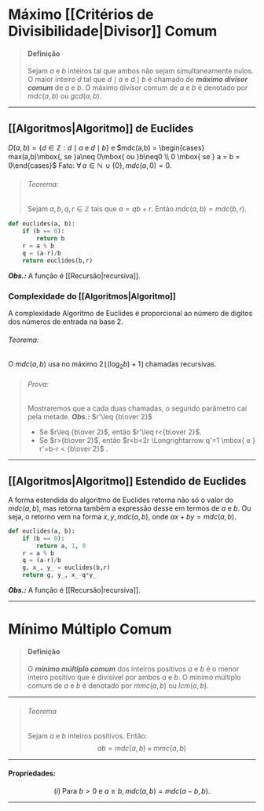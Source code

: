 # Máximo [[Critérios de Divisibilidade|Divisor]] Comum

>#### Definição
> Sejam $a$ e $b$ inteiros tal que ambos não sejam simultaneamente nulos. O maior inteiro $d$ tal que $d \mid a$ e $d \mid b$ é chamado de ***máximo divisor comum*** de $a$ e $b$. O máximo divisor comum de $a$ e $b$ é denotado por $mdc(a,b)$ ou $gcd(a,b)$.

---

## [[Algoritmos|Algoritmo]] de Euclides
$D(a,b) = \{d\in\mathbb{Z}:d\mid a \text{ e } d\mid b\}$ e $mdc(a,b) = \begin{cases} max(a,b)\mbox{, se }a\neq 0\mbox{ ou }b\neq0 \\  0 \mbox{ se } a = b = 0\end{cases}$
Fato: $\forall\,a\in\mathbb{N}\,\cup\{0\}, mdc(a,0)=0$.
>###### Teorema:
>Sejam $a,b,q,r\in\mathbb{Z}$ tais que $a=qb+r$. Então $mdc(a,b)=mdc(b,r)$.
```python
def euclides(a, b):
	if (b == 0):
		return b
	r = a % b
	q = (a-r)/b
	return euclides(b,r)
```
***Obs.:*** A função é [[Recursão|recursiva]].

### Complexidade do [[Algoritmos|Algoritmo]]

A complexidade Algoritmo de Euclides é proporcional ao número de digitos dos números de entrada na base 2.
###### Teorema:
O $mdc(a,b)$ usa no máximo $2\,\lfloor(\log_2b)+1\rfloor$ chamadas recursivas.
>###### Prova:
>Mostraremos que a cada duas chamadas, o segundo parâmetro cai pela metade.
>***Obs.:***  $r'\leq {b\over 2}$
> + Se $r\leq {b\over 2}$, então $r'\leq r<{b\over 2}$.
> + Se $r>{b\over 2}$, então $r<b<2r \Longrightarrow q'=1 \mbox{ e } r'=b-r < {b\over 2}$ .

---

## [[Algoritmos|Algoritmo]] Estendido de Euclides

A forma estendida do algoritmo de Euclides retorna não só o valor do $mdc(a,b)$, mas retorna também a expressão desse em termos de $a$ e $b$. Ou seja, o retorno vem na forma $x, y, mdc(a,b)$, onde $ax+by=mdc(a,b)$.

```Python
def euclides(a, b):
	if (b == 0):
		return a, 1, 0
	r = a % b
	q = (a-r)/b
	g, x_, y_ = euclides(b,r) 
	return g, y_, x_-q*y_
```
***Obs.:*** A função é [[Recursão|recursiva]].

---

# Mínimo Múltiplo Comum

>#### Definição
>O ***mínimo múltiplo comum*** dos inteiros positivos $a$ e $b$ é o menor inteiro positivo que é divisível por ambos $a$ e $b$. O mínimo múltiplo comum de $a$ e $b$ é denotado por $mmc(a,b)$ ou $lcm(a,b)$.

---

>###### Teorema
>Sejam $a$ e $b$ inteiros positivos. Então: $$ab=mdc(a,b)\times mmc(a,b)$$

---

#### Propriedades:

$$(i)\; \text{Para }b > 0 \text{ e } a \geq b,\,mdc(a,b) = mdc(a-b,b).$$

---